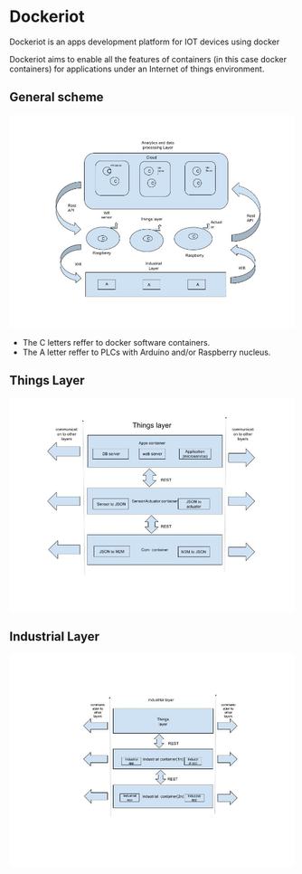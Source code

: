 # Dockeriot

Dockeriot is an apps development platform for IOT devices using docker

Dockeriot aims to enable all the features of containers (in this case docker containers) for applications
under an Internet of things environment. 


## General scheme


<img src="./IOtplatform2.jpg">

* The C letters reffer to docker software containers.
* The A letter reffer to PLCs with Arduino and/or Raspberry nucleus.

## Things Layer
<img src="./Things layer2(1).jpg ">
 
## Industrial Layer
<img src="./Industrial layer2.jpg ">




